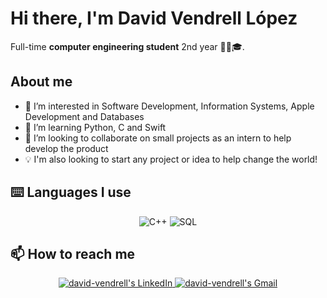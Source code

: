 # Hi there, I'm **David Vendrell López**

Full-time **computer engineering student** 2nd year 🧑‍🎓🎓.

## **About me**

- 👀 I’m interested in Software Development, Information Systems, Apple Development and Databases
- 🌱 I’m learning Python, C and Swift
- 💞️ I’m looking to collaborate on small projects as an intern to help develop the product
- 💡 I'm also looking to start any project or idea to help change the world!

## **⌨️ Languages I use**
<p align="center">
  <img alt="C++" src="https://img.shields.io/badge/c++-%231572B6.svg?style=for-the-badge&logo=c++&logoColor=white" />
  <img alt="SQL" src="https://img.shields.io/badge/-SQL-E10098?style=for-the-badge&logo=sql&logoColor=white" />

## **📫 How to reach me**
<p align="center">
  </a>
      <a href="https://www.linkedin.com/in/david-vendrell-lópez-9ba841226/">
          <img src="https://img.shields.io/badge/LinkedIn-0A66C2?style=for-the-badge&logo=linkedin&logoColor=white"
              alt="david-vendrell's LinkedIn">

   <a href="mailto:davidvendrell6@gmail.com">
          <img src="https://img.shields.io/badge/-Gmail-EA4335?style=for-the-badge&logo=Gmail&logoColor=white"
              alt="david-vendrell's Gmail">








<!---
david-vendrell/david-vendrell is a ✨ special ✨ repository because its `README.md` (this file) appears on your GitHub profile.
You can click the Preview link to take a look at your changes.

--->

